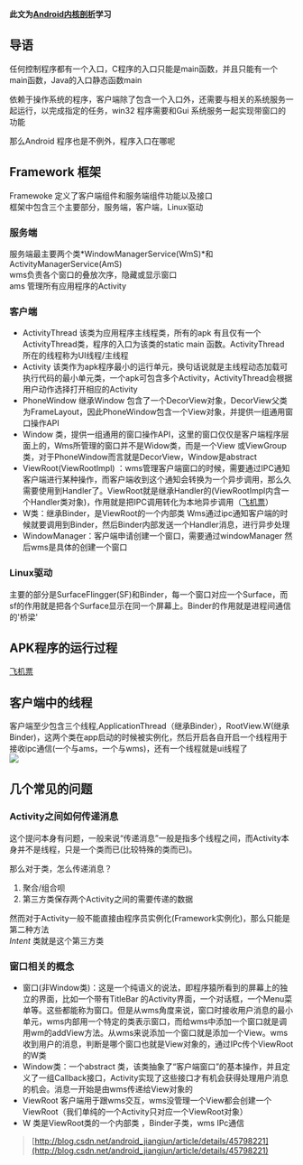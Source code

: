 **此文为[Android内核剖析](https://book.douban.com/subject/6811238/)学习**
## 导语 ##
任何控制程序都有一个入口，C程序的入口只能是main函数，并且只能有一个main函数，Java的入口静态函数main      

依赖于操作系统的程序，客户端除了包含一个入口外，还需要与相关的系统服务一起运行，以完成指定的任务，win32 程序需要和Gui 系统服务一起实现带窗口的功能      

那么Android 程序也是不例外，程序入口在哪呢      
## Framework 框架 ##

Framewoke 定义了客户端组件和服务端组件功能以及接口       
框架中包含三个主要部分，服务端，客户端，Linux驱动      

### 服务端 ###
服务端最主要两个类*WindowManagerService(WmS)*和ActivityManagerService(AmS)     
wms负责各个窗口的叠放次序，隐藏或显示窗口     
ams 管理所有应用程序的Activity     

### 客户端 ###

- ActivityThread 该类为应用程序主线程类，所有的apk 有且仅有一个ActivityThread类，程序的入口为该类的static main 函数。ActivityThread 所在的线程称为UI线程/主线程        
- Activity 该类作为apk程序最小的运行单元，换句话说就是主线程动态加载可执行代码的最小单元类，一个apk可包含多个Activity，ActivityThread会根据用户动作选择打开相应的Activity    
- PhoneWindow 继承Window 包含了一个DecorView对象，DecorView父类为FrameLayout，因此PhoneWindow包含一个View对象，并提供一组通用窗口操作API    
- Window 类，提供一组通用的窗口操作API，这里的窗口仅仅是客户端程序层面上的，Wms所管理的窗口并不是Widow类，而是一个View 或ViewGroup类，对于PhoneWindow而言就是DecorView，Window是abstract    
- ViewRoot(ViewRootImpl) ：wms管理客户端窗口的时候，需要通过IPC通知客户端进行某种操作，而客户端收到这个通知会转换为一个异步调用，那么久需要使用到Handler了。ViewRoot就是继承Handler的(ViewRootImpl内含一个Handler类对象)，作用就是把IPC调用转化为本地异步调用（[飞机票](https://android.googlesource.com/platform/frameworks/base.git/+/b2a3dd88a53cc8c6d19f6dc8ec4f3d6c4abd9b54/core/java/android/view/ViewRoot.java)）      
- W类：继承Binder，是ViewRoot的一个内部类 Wms通过ipc通知客户端的时候就要调用到Binder，然后Binder内部发送一个Handler消息，进行异步处理    
- WindowManager：客户端申请创建一个窗口，需要通过windowManager 然后wms是具体的创建一个窗口
  
### Linux驱动 ###
主要的部分是SurfaceFlingger(SF)和Binder，每一个窗口对应一个Surface，而sf的作用就是把各个Surface显示在同一个屏幕上。Binder的作用就是进程间通信的'桥梁'    
     
## APK程序的运行过程 ##
[飞机票](http://www.jianshu.com/p/fb4dfb53e579)

## 客户端中的线程 ##
客户端至少包含三个线程,ApplicationThread（继承Binder），RootView.W(继承Binder)，这两个类在app启动的时候被实例化，然后开启各自开启一个线程用于接收ipc通信(一个与ams，一个与wms)，还有一个线程就是ui线程了     
![](http://i.imgur.com/7HEP7Wb.png)    

## 几个常见的问题 ##
### Activity之间如何传递消息 ###

这个提问本身有问题，一般来说“传递消息”一般是指多个线程之间，而Activity本身并不是线程，只是一个类而已(比较特殊的类而已)。     

那么对于类，怎么传递消息？     

1. 聚合/组合呗    
2. 第三方类保存两个Activity之间的需要传递的数据

然而对于Activity一般不能直接由程序员实例化(Framework实例化)，那么只能是第二种方法    
*Intent*  类就是这个第三方类    

### 窗口相关的概念 ###

- 窗口(非Window类)：这是一个纯语义的说法，即程序猿所看到的屏幕上的独立的界面，比如一个带有TitleBar 的Activity界面，一个对话框，一个Menu菜单等。这些都能称为窗口。但是从wms角度来说，窗口时接收用户消息的最小单元，wms内部用一个特定的类表示窗口，而给wms中添加一个窗口就是调用wm的addView方法。从wms来说添加一个窗口就是添加一个View。wms收到用户的消息，判断是哪个窗口也就是View对象的，通过IPc传个ViewRoot的W类    
- Window类：一个abstract 类，该类抽象了“客户端窗口”的基本操作，并且定义了一组Callback接口，Activity实现了这些接口才有机会获得处理用户消息的机会。消息一开始是由wms传递给View对象的    
- ViewRoot 客户端用于跟wms交互，wms没管理一个View都会创建一个ViewRoot（我们单纯的一个Activity只对应一个ViewRoot对象）     
- W 类是ViewRoot类的一个内部类 ，Binder子类，wms IPc通信    


> [http://blog.csdn.net/android_jiangjun/article/details/45798221](http://blog.csdn.net/android_jiangjun/article/details/45798221)
